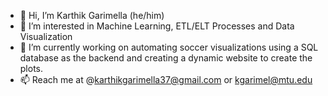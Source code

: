 - 👋 Hi, I’m Karthik Garimella (he/him)
- 👀 I’m interested in Machine Learning, ETL/ELT Processes and Data Visualization
- 🌱 I’m currently working on automating soccer visualizations using a SQL database as the backend and creating a dynamic website to create the plots.
- 📫 Reach me at @karthikgarimella37@gmail.com or kgarimel@mtu.edu
